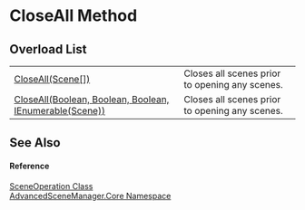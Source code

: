 # CloseAll Method


## Overload List
<table>
<tr>
<td><a href="M_AdvancedSceneManager_Core_SceneOperation_CloseAll.md">CloseAll(Scene[])</a></td>
<td>Closes all scenes prior to opening any scenes.</td></tr>
<tr>
<td><a href="M_AdvancedSceneManager_Core_SceneOperation_CloseAll_1.md">CloseAll(Boolean, Boolean, Boolean, IEnumerable(Scene))</a></td>
<td>Closes all scenes prior to opening any scenes.</td></tr>
</table>

## See Also


#### Reference
<a href="T_AdvancedSceneManager_Core_SceneOperation.md">SceneOperation Class</a>  
<a href="N_AdvancedSceneManager_Core.md">AdvancedSceneManager.Core Namespace</a>  
